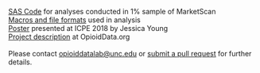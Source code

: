 [SAS Code](OOH_Death_Code.sas) for analyses conducted in 1% sample of MarketScan<br>
[Macros and file formats](TransferDetails.docx) used in analysis<br>
[Poster](Young_OOHDeath_ICPE18_31JULY2018.pdf) presented at ICPE 2018 by Jessica Young <br>
[Project description](https://www.opioiddata.org/studies/predicting-out-of-hospital-death/) at OpioidData.org
<br><br>
Please contact opioiddatalab@unc.edu or [submit a pull request](https://github.com/opioiddatalab/OutOfHospitalDeath/pulls) for further details.
